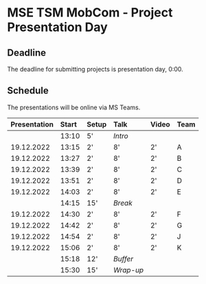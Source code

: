 # MSE TSM MobCom - Project Presentation Day
## Deadline
The deadline for submitting projects is presentation day, 0:00.

## Schedule
The presentations will be online via MS Teams.

Presentation|Start|Setup|Talk|Video|Team
:---|:---|:---|:---|:---|:---
 | |13:10|5'|_Intro_
19.12.2022|13:15|2'|8'|2'|A
19.12.2022|13:27|2'|8'|2'|B
19.12.2022|13:39|2'|8'|2'|C
19.12.2022|13:51|2'|8'|2'|D
19.12.2022|14:03|2'|8'|2'|E
 | |14:15|15'|_Break_
19.12.2022|14:30|2'|8'|2'|F
19.12.2022|14:42|2'|8'|2'|G
19.12.2022|14:54|2'|8'|2'|J
19.12.2022|15:06|2'|8'|2'|K
 | |15:18|12'|_Buffer_
 | |15:30|15'|_Wrap-up_
